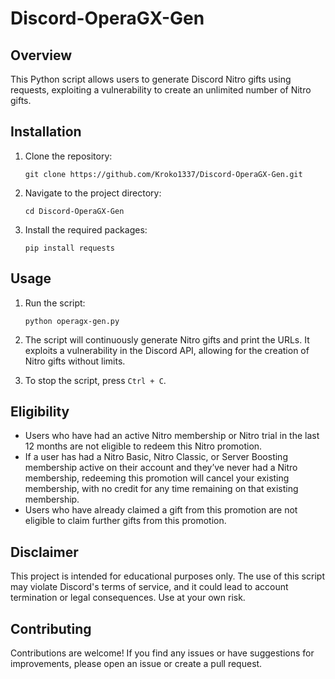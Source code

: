 # Discord-OperaGX-Gen

## Overview

This Python script allows users to generate Discord Nitro gifts using requests, exploiting a vulnerability to create an unlimited number of Nitro gifts.

## Installation

1. Clone the repository:

    ```
    git clone https://github.com/Kroko1337/Discord-OperaGX-Gen.git
    ```

2. Navigate to the project directory:

    ```
    cd Discord-OperaGX-Gen
    ```

3. Install the required packages:

    ```
    pip install requests
    ```

## Usage

1. Run the script:

    ```
    python operagx-gen.py
    ```

2. The script will continuously generate Nitro gifts and print the URLs. It exploits a vulnerability in the Discord API, allowing for the creation of Nitro gifts without limits.

3. To stop the script, press `Ctrl + C`.

## Eligibility

- Users who have had an active Nitro membership or Nitro trial in the last 12 months are not eligible to redeem this Nitro promotion.
- If a user has had a Nitro Basic, Nitro Classic, or Server Boosting membership active on their account and they’ve never had a Nitro membership, redeeming this promotion will cancel your existing membership, with no credit for any time remaining on that existing membership.
- Users who have already claimed a gift from this promotion are not eligible to claim further gifts from this promotion.

## Disclaimer

This project is intended for educational purposes only. The use of this script may violate Discord's terms of service, and it could lead to account termination or legal consequences. Use at your own risk.

## Contributing

Contributions are welcome! If you find any issues or have suggestions for improvements, please open an issue or create a pull request.

